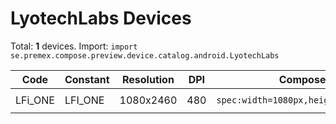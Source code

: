 # LyotechLabs Devices

Total: **1** devices. Import: `import se.premex.compose.preview.device.catalog.android.LyotechLabs`

| Code | Constant | Resolution | DPI | Compose Spec | Preview Usage |
|------|----------|------------|-----|-------------|---------------|
| LFi_ONE | LFI_ONE | 1080x2460 | 480 | `spec:width=1080px,height=2460px,dpi=480` | `@Preview(device = LyotechLabs.LFI_ONE)` |

<!-- Generated automatically. Do not edit manually. -->
